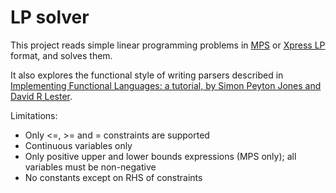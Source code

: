 LP solver
=========

This project reads simple linear programming problems in [MPS](http://lpsolve.sourceforge.net/5.5/mps-format.htm) or [Xpress LP](http://lpsolve.sourceforge.net/5.5/Xpress-format.htm) format, and solves them.

It also explores the functional style of writing parsers described in [Implementing Functional Languages:
a tutorial, by Simon Peyton Jones and David R Lester](http://research.microsoft.com/en-us/um/people/simonpj/Papers/pj-lester-book/).

Limitations:

- Only <=,  >= and = constraints are supported
- Continuous variables only
- Only positive upper and lower bounds expressions (MPS only); all variables must be non-negative
- No constants except on RHS of constraints
